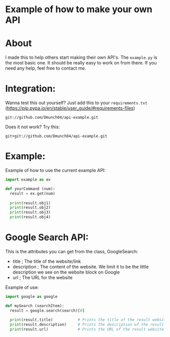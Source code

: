 # Example of how to make your own API

# About
I made this to help others start making their own API's. The `example.py` is the most basic one. It should be really easy to work on from there. If you need any help, feel free to contact me.

# Integration:
Wanna test this out yourself? Just add this to your `requirements.txt` (https://pip.pypa.io/en/stable/user_guide/#requirements-files)
```
git://github.com/Dmunch04/api-example.git
```
Does it not work? Try this:
```
git+git://github.com/Dmunch04/api-example.git
```

# Example:
Example of how to use the current example API:
```python
import example as ex

def yourCommand (num):
  result = ex.get(num)
  
  print(result.obj1)
  print(result.obj2)
  print(result.obj3)
  print(result.obj4)
```

# Google Search API:
This is the attributes you can get from the class, GoogleSearch:
- title ; The title of the website/link
- description ; The content of the website. We limit it to be the little description we see on the website block on Google
- url ; The URL for the website

Example of use:
```python
import google as google

def mySearch (searchItem):
  result = google.search(search)[0]
  
  print(result.title)           # Prints the title of the result website
  print(result.description)     # Prints the description of the result website
  print(result.url)             # Prints the URL of the result website
```
